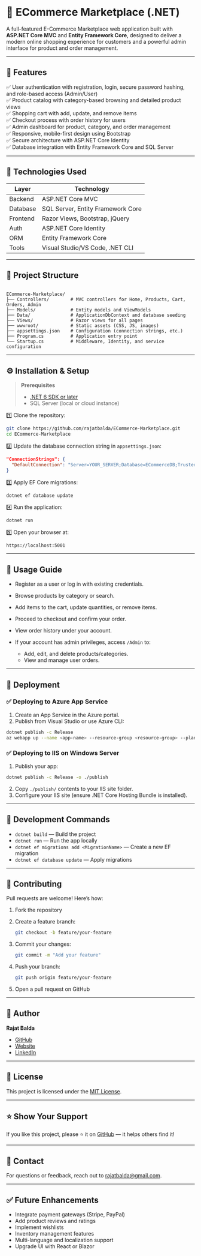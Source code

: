 # 🛒 ECommerce Marketplace (.NET)

A full-featured E-Commerce Marketplace web application built with **ASP.NET Core MVC** and **Entity Framework Core**, designed to deliver a modern online shopping experience for customers and a powerful admin interface for product and order management.

---

## 📌 Features

✅ User authentication with registration, login, secure password hashing, and role-based access (Admin/User)  
✅ Product catalog with category-based browsing and detailed product views  
✅ Shopping cart with add, update, and remove items  
✅ Checkout process with order history for users  
✅ Admin dashboard for product, category, and order management  
✅ Responsive, mobile-first design using Bootstrap  
✅ Secure architecture with ASP.NET Core Identity  
✅ Database integration with Entity Framework Core and SQL Server  

---

## 🚀 Technologies Used

| Layer    | Technology                        |
| -------- | --------------------------------- |
| Backend  | ASP.NET Core MVC                  |
| Database | SQL Server, Entity Framework Core |
| Frontend | Razor Views, Bootstrap, jQuery    |
| Auth     | ASP.NET Core Identity             |
| ORM      | Entity Framework Core             |
| Tools    | Visual Studio/VS Code, .NET CLI   |

---

## 📁 Project Structure

```

ECommerce-Marketplace/
├── Controllers/        # MVC controllers for Home, Products, Cart, Orders, Admin
├── Models/             # Entity models and ViewModels
├── Data/               # ApplicationDbContext and database seeding
├── Views/              # Razor views for all pages
├── wwwroot/            # Static assets (CSS, JS, images)
├── appsettings.json    # Configuration (connection strings, etc.)
├── Program.cs          # Application entry point
└── Startup.cs          # Middleware, Identity, and service configuration

````

---

## ⚙️ Installation & Setup

> **Prerequisites**
> - [.NET 6 SDK or later](https://dotnet.microsoft.com/download)
> - SQL Server (local or cloud instance)

1️⃣ Clone the repository:

```bash
git clone https://github.com/rajatbalda/ECommerce-Marketplace.git
cd ECommerce-Marketplace
````

2️⃣ Update the database connection string in `appsettings.json`:

```json
"ConnectionStrings": {
  "DefaultConnection": "Server=YOUR_SERVER;Database=ECommerceDB;Trusted_Connection=True;MultipleActiveResultSets=true"
}
```

3️⃣ Apply EF Core migrations:

```bash
dotnet ef database update
```

4️⃣ Run the application:

```bash
dotnet run
```

5️⃣ Open your browser at:

```
https://localhost:5001
```

---

## 🧪 Usage Guide

* Register as a user or log in with existing credentials.
* Browse products by category or search.
* Add items to the cart, update quantities, or remove items.
* Proceed to checkout and confirm your order.
* View order history under your account.
* If your account has admin privileges, access `/Admin` to:

  * Add, edit, and delete products/categories.
  * View and manage user orders.

---

## 🚢 Deployment

### ✅ Deploying to Azure App Service

1. Create an App Service in the Azure portal.
2. Publish from Visual Studio or use Azure CLI:

```bash
dotnet publish -c Release
az webapp up --name <app-name> --resource-group <resource-group> --plan <app-service-plan>
```

### ✅ Deploying to IIS on Windows Server

1. Publish your app:

```bash
dotnet publish -c Release -o ./publish
```

2. Copy `./publish/` contents to your IIS site folder.
3. Configure your IIS site (ensure .NET Core Hosting Bundle is installed).

---

## 🧰 Development Commands

* `dotnet build` — Build the project
* `dotnet run` — Run the app locally
* `dotnet ef migrations add <MigrationName>` — Create a new EF migration
* `dotnet ef database update` — Apply migrations

---

## 🙌 Contributing

Pull requests are welcome! Here’s how:

1. Fork the repository

2. Create a feature branch:

   ```bash
   git checkout -b feature/your-feature
   ```

3. Commit your changes:

   ```bash
   git commit -m "Add your feature"
   ```

4. Push your branch:

   ```bash
   git push origin feature/your-feature
   ```

5. Open a pull request on GitHub

---

## 👤 Author

**Rajat Balda**

* [GitHub](https://github.com/rajatbalda)
* [Website](https://rajatbalda.in)
* [LinkedIn](https://linkedin.com/in/rajatbalda)

---

## 📝 License

This project is licensed under the [MIT License](LICENSE).

---

## ⭐️ Show Your Support

If you like this project, please ⭐️ it on [GitHub](https://github.com/rajatbalda/ECommerce-Marketplace) — it helps others find it!

---

## 📧 Contact

For questions or feedback, reach out to [rajatbalda@gmail.com](mailto:contact@rajatbalda.in).

---

## ✅ Future Enhancements

* Integrate payment gateways (Stripe, PayPal)
* Add product reviews and ratings
* Implement wishlists
* Inventory management features
* Multi-language and localization support
* Upgrade UI with React or Blazor

```
